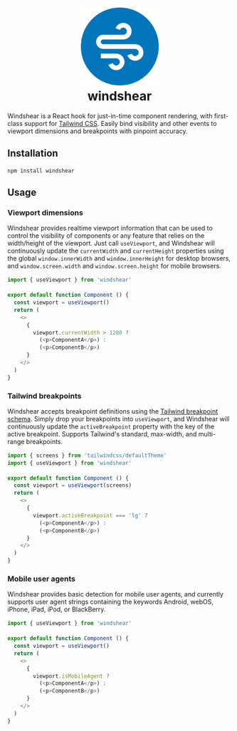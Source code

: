 <h1 align="center">
  <img src="windshear.png" width=175 alt=""><br>
  windshear<br>
</h1>

Windshear is a React hook for just-in-time component rendering, with first-class support for [Tailwind CSS](https://tailwindcss.com/docs). Easily bind visibility and other events to viewport dimensions and breakpoints with pinpoint accuracy.

## Installation

```
npm install windshear
```

## Usage

### Viewport dimensions

Windshear provides realtime viewport information that can be used to control the visibility of components or any feature that relies on the width/height of the viewport. Just call `useViewport`, and Windshear will continuously update the `currentWidth` and `currentHeight` properties using the global `window.innerWidth` and `window.innerHeight` for desktop browsers, and `window.screen.width` and `window.screen.height` for mobile browsers.

```js
import { useViewport } from 'windshear'

export default function Component () {
  const viewport = useViewport()
  return (
    <>
      {
        viewport.currentWidth > 1280 ?
          (<p>ComponentA</p>) :
          (<p>ComponentB</p>)
      }
    </>
  )
}
```

### Tailwind breakpoints

Windshear accepts breakpoint definitions using the [Tailwind breakpoint schema](https://tailwindcss.com/docs/breakpoints). Simply drop your breakpoints into `useViewport`, and Windshear will continuously update the `activeBreakpoint` property with the key of the active breakpoint. Supports Tailwind's standard, max-width, and multi-range breakpoints.

```js
import { screens } from 'tailwindcss/defaultTheme'
import { useViewport } from 'windshear'

export default function Component () {
  const viewport = useViewport(screens)
  return (
    <>
      {
        viewport.activeBreakpoint === 'lg' ?
          (<p>ComponentA</p>) :
          (<p>ComponentB</p>)
      }
    </>
  )
}
```

### Mobile user agents

Windshear provides basic detection for mobile user agents, and currently supports user agent strings containing the keywords Android, webOS, iPhone, iPad, iPod, or BlackBerry.

```js
import { useViewport } from 'windshear'

export default function Component () {
  const viewport = useViewport()
  return (
    <>
      {
        viewport.isMobileAgent ?
          (<p>ComponentA</p>) :
          (<p>ComponentB</p>)
      }
    </>
  )
}
```
